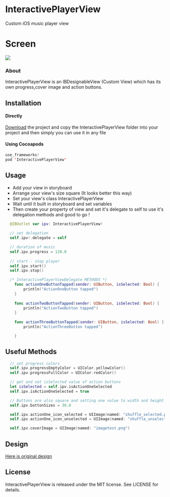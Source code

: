# InteractivePlayerView

Custom iOS music player view

# Screen

<img src="https://github.com/AhmettKeskin/InteractivePlayerView/blob/master/InteractivePlayerView/Screen.png"/>

### About
InteractivePlayerView is an IBDesignableView (Custom View) which has its own progress,cover image and action buttons.


## Installation
#### Directly
  [Download](https://github.com/AhmettKeskin/InteractivePlayerView/archive/master.zip) the project and copy the InteractivePlayerView folder into your project and then simply you can use it in any file

#### Using Cocoapods
```swift
use_frameworks!
pod 'InteractivePlayerView'
```

## Usage
- Add your view in storyboard
- Arrange your view's size square (It looks better this way)
- Set your view's class InteractivePlayerView
- Wait until it built in storyboard and set variables
- Then create your property of view and set it's delegate to self to use it's delegation methods and good to go !

``` swift
  @IBOutlet var ipv: InteractivePlayerView!
  
  // set delegation
  self.ipv!.delegate = self

  // duration of music
  self.ipv.progress = 120.0
  
  // start - stop player
  self.ipv.start()
  self.ipv.stop()

  /* InteractivePlayerViewDelegate METHODS */
    func actionOneButtonTapped(sender: UIButton, isSelected: Bool) {
        println("ActionOneButton tapped")
    }
    
    func actionTwoButtonTapped(sender: UIButton, isSelected: Bool) {
        println("ActionTwoButton tapped")
    }
    
    func actionThreeButtonTapped(sender: UIButton, isSelected: Bool) {
        println("ActionThreeButton tapped")

    }

```

## Useful Methods

``` swift
  // set progress colors
  self.ipv.progressEmptyColor = UIColor.yellowColor()
  self.ipv.progressFullColor = UIColor.redColor()

```
``` swift
  // get and set isSelected value of action buttons
  let isSelected = self.ipv.isActionOneSelected
  self.ipv.isActionOneSelected = true
```
```swift
  // Buttons are also square and setting one value to width and height is enough. And also you can set action button's images
  self.ipv.buttonSizes = 30.0

  self.ipv.actionOne_icon_selected = UIImage(named: "shuffle_selected.png")
  self.ipv.actionOne_icon_unselected = UIImage(named: "shuffle_unselected.png")

  self.ipv.coverImage = UIImage(named: "imagetest.png")

```


## Design

[Here is original design](https://www.pinterest.com/pin/400187116866664878/)

License
--------
InteractivePlayerView is released under the MIT license. See LICENSE for details.

